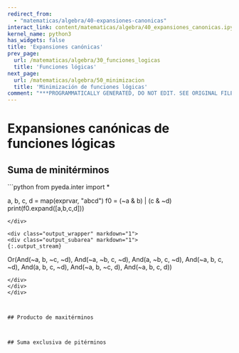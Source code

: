 ```yaml
---
redirect_from:
  - "matematicas/algebra/40-expansiones-canonicas"
interact_link: content/matematicas/algebra/40_expansiones_canonicas.ipynb
kernel_name: python3
has_widgets: false
title: 'Expansiones canónicas'
prev_page:
  url: /matematicas/algebra/30_funciones_logicas
  title: 'Funciones lógicas'
next_page:
  url: /matematicas/algebra/50_minimizacion
  title: 'Minimización de funciones lógicas'
comment: "***PROGRAMMATICALLY GENERATED, DO NOT EDIT. SEE ORIGINAL FILES IN /content***"
---
```



# **Expansiones canónicas de funciones lógicas**



## Suma de minitérminos



<div markdown="1" class="cell code_cell">
<div class="input_area" markdown="1">
```python
from pyeda.inter import *

a, b, c, d = map(exprvar, "abcd")
f0 = (~a & b) | (c & ~d)
print(f0.expand([a,b,c,d]))

```
</div>

<div class="output_wrapper" markdown="1">
<div class="output_subarea" markdown="1">
{:.output_stream}
```
Or(And(~a, b, ~c, ~d), And(~a, ~b, c, ~d), And(a, ~b, c, ~d), And(~a, b, c, ~d), And(a, b, c, ~d), And(~a, b, ~c, d), And(~a, b, c, d))
```
</div>
</div>
</div>



## Producto de maxitérminos



## Suma exclusiva de pitérminos

